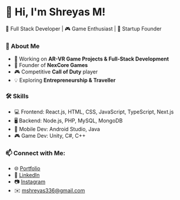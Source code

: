 # 👋 Hi, I'm Shreyas M!  
🚀 Full Stack Developer | 🎮 Game Enthusiast | 🚚 Startup Founder  

### 🌟 About Me
- 🔭 Working on **AR-VR Game Projects & Full-Stack Development**
- 🚀 Founder of **NexCore Games**
- 🎮 Competitive **Call of Duty** player
- 💡 Exploring **Entrepreneurship & Traveller**

### 🛠 Skills
- 💻 Frontend: React.js, HTML, CSS, JavaScript, TypeScript, Next.js  
- 🖥 Backend: Node.js, PHP, MySQL, MongoDB  
- 📱 Mobile Dev: Android Studio, Java  
- 🎮 Game Dev: Unity, C#, C++  

### 📫 Connect with Me:
- 🌐 [Portfolio](https://your-portfolio-link.com)
- 🏢 [LinkedIn](https://www.linkedin.com/in/shreyas-m-8854941ab/)
- 📷 [Instagram](https://instagram.com/your-profile)
- ✉️ mshreyas336@gmail.com
